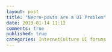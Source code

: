 ```yaml
---
layout: post
title: "Necro-posts are a UI Problem"
date: 2013-01-14 11:12
comments: true
published: true
categories: InternetCulture UI forums
---
```



